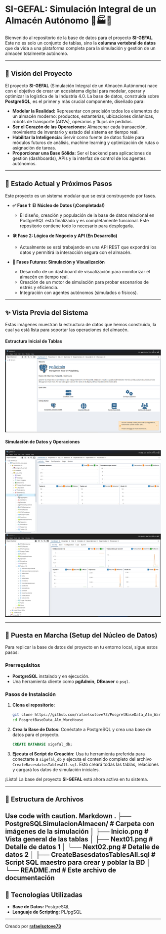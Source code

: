 # SI-GEFAL: Simulación Integral de un Almacén Autónomo 🤖🏭🚀

Bienvenido al repositorio de la base de datos para el proyecto **SI-GEFAL**. Este no es solo un conjunto de tablas, sino la **columna vertebral de datos** que da vida a una plataforma completa para la simulación y gestión de un almacén totalmente autónomo.

---

## 🌟 Visión del Proyecto

El proyecto **SI-GEFAL** (Simulación Integral de un Almacén Autónomo) nace con el objetivo de crear un ecosistema digital para modelar, operar y optimizar la logística de la Industria 4.0. La base de datos, construida sobre **PostgreSQL**, es el primer y más crucial componente, diseñado para:

*   **Modelar la Realidad:** Representar con precisión todos los elementos de un almacén moderno: productos, estanterías, ubicaciones dinámicas, robots de transporte (AGVs), operarios y flujos de pedidos.
*   **Ser el Corazón de las Operaciones:** Almacenar cada transacción, movimiento de inventario y estado del sistema en tiempo real.
*   **Habilitar la Inteligencia:** Servir como fuente de datos fiable para módulos futuros de análisis, machine learning y optimización de rutas o asignación de tareas.
*   **Proporcionar una Base Sólida:** Ser el backend para aplicaciones de gestión (dashboards), APIs y la interfaz de control de los agentes autónomos.

---

## 🚧 Estado Actual y Próximos Pasos

Este proyecto es un sistema modular que se está construyendo por fases.

*   **✅ Fase 1: El Núcleo de Datos (¡Completada!)**
    *   El diseño, creación y populación de la base de datos relacional en PostgreSQL está finalizado y es completamente funcional. Este repositorio contiene todo lo necesario para desplegarla.

*   **🛠️ Fase 2: Lógica de Negocio y API (En Desarrollo)**
    *   Actualmente se está trabajando en una API REST que expondrá los datos y permitirá la interacción segura con el almacén.

*   **🚀 Fases Futuras: Simulación y Visualización**
    *   Desarrollo de un dashboard de visualización para monitorizar el almacén en tiempo real.
    *   Creación de un motor de simulación para probar escenarios de estrés y eficiencia.
    *   Integración con agentes autónomos (simulados o físicos).

---

## ✨ Vista Previa del Sistema

Estas imágenes muestran la estructura de datos que hemos construido, la cual ya está lista para soportar las operaciones del almacén.

#### Estructura Inicial de Tablas
![Estructura Inicial de Tablas](PostgreSQLSimulacionAlmacen/Inicio.png)

#### Simulación de Datos y Operaciones
![Detalle de Datos 1](PostgreSQLSimulacionAlmacen/Next01.png)
![Detalle de Datos 2](PostgreSQLSimulacionAlmacen/Next02.png)

---

## 🚀 Puesta en Marcha (Setup del Núcleo de Datos)

Para replicar la base de datos del proyecto en tu entorno local, sigue estos pasos:

### Prerrequisitos
*   **PostgreSQL** instalado y en ejecución.
*   Una herramienta cliente como **pgAdmin**, **DBeaver** o `psql`.

### Pasos de Instalación
1.  **Clona el repositorio:**
    ```bash
    git clone https://github.com/rafaelsotove73/PosgretBaseData_Alm_WareHouse.git
    cd PosgretBaseData_Alm_WareHouse
    ```

2.  **Crea la Base de Datos:**
    Conéctate a PostgreSQL y crea una base de datos para el proyecto.
    ```sql
    CREATE DATABASE sigefal_db;
    ```

3.  **Ejecuta el Script de Creación:**
    Usa tu herramienta preferida para conectarte a `sigefal_db` y ejecuta el contenido completo del archivo `CreateBasesdatosTablesAll.sql`. Esto creará todas las tablas, relaciones y cargará los datos de simulación iniciales.

¡Listo! La base del proyecto **SI-GEFAL** está ahora activa en tu sistema.

---

## 📁 Estructura de Archivos
Use code with caution.
Markdown
.
├── PostgreSQLSimulacionAlmacen/ # Carpeta con imágenes de la simulación
│ ├── Inicio.png # Vista general de las tablas
│ ├── Next01.png # Detalle de datos 1
│ └── Next02.png # Detalle de datos 2
│
├── CreateBasesdatosTablesAll.sql # Script SQL maestro para crear y poblar la BD
│
└── README.md # Este archivo de documentación
---

## 🔧 Tecnologías Utilizadas

*   **Base de Datos:** PostgreSQL
*   **Lenguaje de Scripting:** PL/pgSQL

---
Creado por **[rafaelsotove73](https://github.com/rafaelsotove73)**
